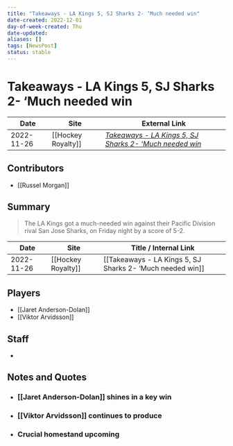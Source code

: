 ```yaml
---
title: "Takeaways - LA Kings 5, SJ Sharks 2- ‘Much needed win"
date-created: 2022-12-01
day-of-week-created: Thu
date-updated: 
aliases: []
tags: [NewsPost]
status: stable
---
```


# Takeaways - LA Kings 5, SJ Sharks 2- ‘Much needed win

| Date       | Site               | External Link                                                                                                                                     |
| ---------- | ------------------ | ------------------------------------------------------------------------------------------------------------------------------------------------- |
| 2022-11-26 | [[Hockey Royalty]] | [*Takeaways - LA Kings 5, SJ Sharks 2- ‘Much needed win*](https://hockeyroyalty.com/2022/11/26/takeaways-la-kings-5-sj-sharks-2-much-needed-win/) |

## Contributors
- [[Russel Morgan]]

## Summary
> The LA Kings got a much-needed win against their Pacific Division rival San Jose Sharks, on Friday night by a score of 5-2.

| Date       | Site               | Title / Internal Link                                     |
| ---------- | ------------------ | --------------------------------------------------------- |
| 2022-11-26 | [[Hockey Royalty]] | [[Takeaways - LA Kings 5, SJ Sharks 2- ‘Much needed win]] |

## Players
- [[Jaret Anderson-Dolan]]
- [[Viktor Arvidsson]]

## Staff
- 

## Notes and Quotes
- ### [[Jaret Anderson-Dolan]] shines in a key win
- ### [[Viktor Arvidsson]] continues to produce
- ### Crucial homestand upcoming

